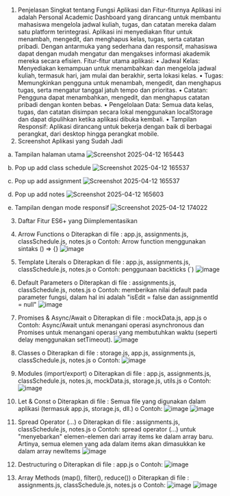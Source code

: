 1. Penjelasan Singkat tentang Fungsi Aplikasi dan Fitur-fiturnya
Aplikasi ini adalah Personal Academic Dashboard yang dirancang untuk membantu mahasiswa mengelola jadwal kuliah, tugas, dan catatan mereka dalam satu platform terintegrasi. Aplikasi ini menyediakan fitur untuk menambah, mengedit, dan menghapus kelas, tugas, serta catatan pribadi. Dengan antarmuka yang sederhana dan responsif, mahasiswa dapat dengan mudah mengatur dan mengakses informasi akademik mereka secara efisien.
Fitur-fitur utama aplikasi:
•	Jadwal Kelas: Menyediakan kemampuan untuk menambahkan dan mengelola jadwal kuliah, termasuk hari, jam mulai dan berakhir, serta lokasi kelas.
•	Tugas: Memungkinkan pengguna untuk menambah, mengedit, dan menghapus tugas, serta mengatur tanggal jatuh tempo dan prioritas.
•	Catatan: Pengguna dapat menambahkan, mengedit, dan menghapus catatan pribadi dengan konten bebas.
•	Pengelolaan Data: Semua data kelas, tugas, dan catatan disimpan secara lokal menggunakan localStorage dan dapat dipulihkan ketika aplikasi dibuka kembali.
•	Tampilan Responsif: Aplikasi dirancang untuk bekerja dengan baik di berbagai perangkat, dari desktop hingga perangkat mobile.
2. Screenshot Aplikasi yang Sudah Jadi
   
a. Tampilan halaman utama 
![Screenshot 2025-04-12 165443](https://github.com/user-attachments/assets/ecbda374-becd-4115-950c-1380a22a661c)

b. Pop up add class schedule
![Screenshot 2025-04-12 165537](https://github.com/user-attachments/assets/c8280e4a-8519-4e8b-b2fc-f630d206147e)

c. Pop up add assignment
![Screenshot 2025-04-12 165537](https://github.com/user-attachments/assets/e388bb1a-8d1c-4903-819c-174a0b8ea48e)

d. Pop up add notes
![Screenshot 2025-04-12 165603](https://github.com/user-attachments/assets/4dd08262-9aa8-4e58-aab8-5fe8081794a4)

 
e. Tampilan dengan mode responsif
 ![Screenshot 2025-04-12 174022](https://github.com/user-attachments/assets/a161dd01-21d8-49d9-a427-5169bb5508bd)

3. Daftar Fitur ES6+ yang Diimplementasikan
1.	Arrow Functions
o	Diterapkan di file : app.js, assignments.js, classSchedule.js, notes.js
o	Contoh: Arrow function menggunakan sintaks () => {}
 ![image](https://github.com/user-attachments/assets/77a95d36-b7bd-4319-b240-d2c4291cc616)

2.	Template Literals
o	Diterapkan di file : app.js, assignments.js, classSchedule.js, notes.js
o	Contoh: penggunaan backticks (`)
 ![image](https://github.com/user-attachments/assets/ba4d5f50-399d-4029-bd8a-c9caa31d441a)

3.	Default Parameters
o	Diterapkan di file : assignments.js, classSchedule.js, notes.js
o	Contoh: memberikan nilai default pada parameter fungsi, dalam hal ini adalah "isEdit = false dan assignmentId = null"
 ![image](https://github.com/user-attachments/assets/58c2d47a-a5c0-4bb3-97db-287bdb1ae3d9)

4.	Promises & Async/Await
o	Diterapkan di file : mockData.js, app.js
o	Contoh: Async/Await untuk menangani operasi asynchronous dan Promises untuk menangani operasi yang membutuhkan waktu (seperti delay menggunakan setTimeout).
 ![image](https://github.com/user-attachments/assets/2ae8cd68-6eac-4683-a698-a7a2bc213e78)

5.	Classes
o	Diterapkan di file : storage.js, app.js, assignments.js, classSchedule.js, notes.js
o	Contoh:
 ![image](https://github.com/user-attachments/assets/ce578445-340b-4d5b-8377-528037bc3755)

6.	Modules (import/export)
o	Diterapkan di file : app.js, assignments.js, classSchedule.js, notes.js, mockData.js, storage.js, utils.js
o	Contoh:
 ![image](https://github.com/user-attachments/assets/561d9af2-8027-449c-a4a0-b5eb900425b5)

7.	Let & Const
o	Diterapkan di file : Semua file yang digunakan dalam aplikasi (termasuk app.js, storage.js, dll.)
o	Contoh: 
 ![image](https://github.com/user-attachments/assets/b4bc7af4-ee08-45e3-9879-d4166e1cd1f9)
![image](https://github.com/user-attachments/assets/c68c6184-4c03-49fe-9ffa-a1d3bdf88c18)

8.	Spread Operator (...)
o	Diterapkan di file : assignments.js, classSchedule.js, notes.js
o	Contoh: spread operator (...) untuk "menyebarkan" elemen-elemen dari array items ke dalam array baru. Artinya, semua elemen yang ada dalam items akan dimasukkan ke dalam array newItems
 ![image](https://github.com/user-attachments/assets/9db01135-b2d4-4fb1-b98c-b66a6bb02e20)

9.	Destructuring
o	Diterapkan di file : app.js
o	Contoh:
  ![image](https://github.com/user-attachments/assets/bffce895-c1c3-46aa-87dc-eabf5ac33e1c)

10.	Array Methods (map(), filter(), reduce())
o	Diterapkan di file : assignments.js, classSchedule.js, notes.js
o	Contoh:
 ![image](https://github.com/user-attachments/assets/32d4b91f-21aa-4866-ab5f-661ac3e9d025)
![image](https://github.com/user-attachments/assets/323e42fa-e619-433a-b057-c8d9d22a1859)

 

